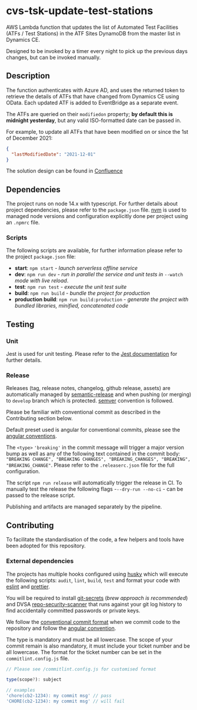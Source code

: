 # cvs-tsk-update-test-stations

AWS Lambda function that updates the list of Automated Test Facilities (ATFs / Test Stations) in the ATF Sites DynamoDB from the master list in Dynamics CE.

Designed to be invoked by a timer every night to pick up the previous days changes, but can be invoked manually.

## Description

The function authenticates with Azure AD, and uses the returned token to retrieve the details of ATFs that have changed from Dynamics CE using OData. Each updated ATF is added to EventBridge as a separate event.

The ATFs are queried on their `modifiedon` property; **by default this is midnight yesterday**, but any valid ISO-formatted date can be passed in.

For example, to update all ATFs that have been modified on or since the 1st of December 2021:
```json
{
  "lastModifiedDate": "2021-12-01"
}
```

The solution design can be found in [Confluence](https://wiki.dvsacloud.uk/display/HVT/Selected+Solution+Detail)

## Dependencies

The project runs on node 14.x with typescript. For further details about project dependencies, please refer to the `package.json` file.
[nvm](https://github.com/nvm-sh/nvm/blob/master/README.md) is used to managed node versions and configuration explicitly done per project using an `.npmrc` file.

### Scripts

The following scripts are available, for further information please refer to the project `package.json` file:

- <b>start</b>: `npm start` - _launch serverless offline service_
- <b>dev</b>: `npm run dev` - _run in parallel the service and unit tests in_ `--watch` _mode with live reload_.
- <b>test</b>: `npm run test` - _execute the unit test suite_
- <b>build</b>: `npm run build` - _bundle the project for production_
- <b>production build</b>: `npm run build:production` - _generate the project with bundled libraries, minified, concatenated code_

## Testing

### Unit

Jest is used for unit testing.
Please refer to the [Jest documentation](https://jestjs.io/docs/en/getting-started) for further details.

### Release

Releases (tag, release notes, changelog, github release, assets) are automatically managed by [semantic-release](https://semantic-release.gitbook.io/semantic-release/) and when pushing (or merging) to `develop` branch which is protected. [semver](https://semver.org/) convention is followed.

Please be familiar with conventional commit as described in the Contributing section below.

Default preset used is angular for conventional commits, please see the [angular conventions](https://github.com/conventional-changelog/commitlint/tree/master/%40commitlint/config-conventional#type-enum).

The `<type>` `'breaking'` in the commit message will trigger a major version bump as well as any of the following text contained in the commit body: `"BREAKING CHANGE", "BREAKING CHANGES", "BREAKING_CHANGES", "BREAKING", "BREAKING_CHANGE"`. Please refer to the `.releaserc.json` file for the full configuration.

The script `npm run release` will automatically trigger the release in CI. To manually test the release the following flags -`--dry-run --no-ci` - can be passed to the release script.

Publishing and artifacts are managed separately by the pipeline.

## Contributing

To facilitate the standardisation of the code, a few helpers and tools have been adopted for this repository.

### External dependencies

The projects has multiple hooks configured using [husky](https://github.com/typicode/husky#readme) which will execute the following scripts: `audit`, `lint`, `build`, `test` and format your code with [eslint](https://github.com/typescript-eslint/typescript-eslint#readme) and [prettier](https://github.com/prettier/prettier).

You will be required to install [git-secrets](https://github.com/awslabs/git-secrets) (_brew approach is recommended_) and DVSA [repo-security-scanner](https://github.com/UKHomeOffice/repo-security-scanner) that runs against your git log history to find accidentally committed passwords or private keys.

We follow the [conventional commit format](https://www.conventionalcommits.org/en/v1.0.0/) when we commit code to the repository and follow the [angular convention](https://github.com/conventional-changelog/commitlint/tree/master/%40commitlint/config-conventional#type-enum).

The type is mandatory and must be all lowercase.
The scope of your commit remain is also mandatory, it must include your ticket number and be all lowercase. The format for the ticket number can be set in the `commitlint.config.js` file.

```js
// Please see /commitlint.config.js for customised format

type(scope?): subject

// examples
'chore(cb2-1234): my commit msg' // pass
'CHORE(cb2-1234): my commit msg' // will fail

```
